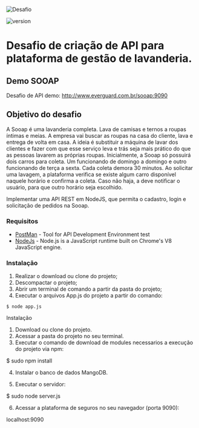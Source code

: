 ![Desafio](https://everguard.com.br/desafios/Logo_Sooap.png)

![version](https://img.shields.io/badge/version-1.0.0-blue.svg?longCache=true&style=flat-square)

# Desafio de criação de API para plataforma de gestão de lavanderia.

## Demo SOOAP

Desafio de API demo: http://www.everguard.com.br/sooap:9090


## Objetivo do desafio

A Sooap é uma lavanderia completa. Lava de camisas e ternos a roupas íntimas e meias. A empresa vai buscar as roupas na casa do cliente, lava e entrega de volta em casa. A ideia é substituir a máquina de lavar dos clientes e fazer com que esse serviço leva e trás seja mais
prático do que as pessoas lavarem as próprias roupas.
Inicialmente, a Sooap só possuirá dois carros para coleta. Um funcionando de domingo a domingo e outro funcionando de terça a sexta. Cada coleta demora 30 minutos.
Ao solicitar uma lavagem, a plataforma verifica se existe algum carro disponível naquele horário e confirma a coleta. Caso não haja, a deve notificar o usuário, para que outro horário seja escolhido.

Implementar uma API REST em NodeJS, que permita o cadastro, login e solicitação de pedidos na
Sooap.


### Requisitos
* [PostMan](https://www.getpostman.com) - Tool for API Development Environment test
* [NodeJs](https://nodejs.org/en/) - Node.js is a JavaScript runtime built on Chrome's V8 JavaScript engine.

### Instalação

1. Realizar o download ou clone do projeto;
2. Descompactar o projeto;
3. Abrir um terminal de comando a partir da pasta do projeto;
4. Executar o arquivos App.js do projeto a partir do comando:

```
$ node app.js
```



Instalação

1. Download ou clone do projeto.
2. Acessar a pasta do projeto no seu terminal.
3. Executar o comando de download de modules necessarios a execução do projeto via npm:

$ sudo npm install

4. Instalar o banco de dados MangoDB.

5. Executar o servidor:

$ sudo node server.js

6. Acessar a plataforma de seguros no seu navegador (porta 9090):

localhost:9090
